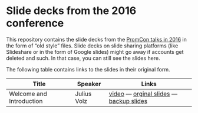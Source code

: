 # Slide decks from the 2016 conference

This repository contains the slide decks from the
[PromCon talks in 2016](http://promcon.io/2016-berlin/schedule/) in the form of
“old style” files. Slide decks on slide sharing platforms (like Slideshare or
in the form of Google slides) might go away if accounts get deleted and
such. In that case, you can still see the slides here.

The following table contains links to the slides in their original form.

| Title | Speaker | Links |
|-------|---------|------|
| Welcome and Introduction | Julius Volz | [video](https://www.youtube.com/watch?v=-JkxB0CiMjU) — [orginal slides](https://docs.google.com/presentation/d/1sUV-EUi2DbQ0DIHczkF_0a0892m9CMLk8_DaBcJLZO8/edit#slide=id.gae9988762_0_0) — [backup slides]() |

